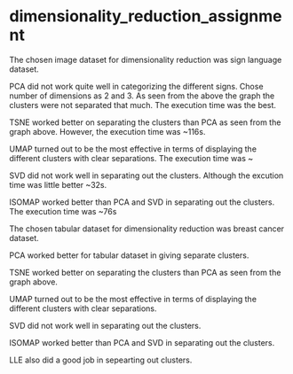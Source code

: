 # dimensionality_reduction_assignment

The chosen image dataset for dimensionality reduction was sign language dataset.

PCA did not work quite well in categorizing the different signs. Chose number of dimensions as 2 and 3. As seen from the above the graph the clusters were not separated that much. The execution time was the best.

TSNE worked better on separating the clusters than PCA as seen from the graph above. However, the execution time was ~116s.

UMAP turned out to be the most effective in terms of displaying the different clusters with clear separations. The execution time was ~

SVD did not work well in separating out the clusters. Although the excution time was little better ~32s.

ISOMAP worked better than PCA and SVD in separating out the clusters. The execution time was ~76s



The chosen tabular dataset for dimensionality reduction was breast cancer dataset.

PCA worked better for tabular dataset in giving separate clusters.

TSNE worked better on separating the clusters than PCA as seen from the graph above.

UMAP turned out to be the most effective in terms of displaying the different clusters with clear separations.

SVD did not work well in separating out the clusters.

ISOMAP worked better than PCA and SVD in separating out the clusters.

LLE also did a good job in sepearting out clusters.
